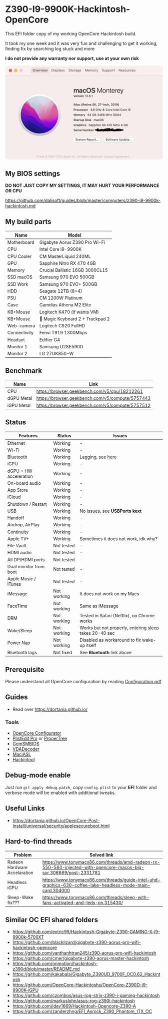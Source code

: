 # Z390-I9-9900K-Hackintosh-OpenCore

This EFI folder copy of my working OpenCore Hackintosh build.

It took my one week and it was very fun and challenging to get it working, finding fix by searching log stuck and more

**I do not provide any warranty nor support, use at your own risk**

![About macOS](./images/about.png)

## My BIOS settings

**DO NOT JUST COPY MY SETTINGS, IT MAY HURT YOUR PERFORMANCE OR CPU**

<https://github.com/dalisoft/guides/blob/master/computers/z390-i9-9900k-hackintosh.md>

## My build parts

| Name         | Model                            |
| ------------ | -------------------------------- |
| Motherboard  | Gigabyte Aorus Z390 Pro Wi-Fi    |
| CPU          | Intel Core i9-9900K              |
| CPU Cooler   | CM MasterLiquid 240ML            |
| GPU          | Sapphire Nitro RX 470 4GB        |
| Memory       | Crucial Ballistic 16GB 3000CL15  |
| SSD macOS    | Samsung 970 EVO 500GB            |
| SSD Work     | Samsung 970 EVO+ 500GB           |
| HDD          | Seagate 12TB (8+4)               |
| PSU          | CM 1200W Platinum                |
| Case         | Gamdias Athena M2 Elite          |
| KB+Mouse     | Logitech K470 (if wants VM)      |
| KB+Mouse     | 🍏 Magic Keyboard 2 + Trackpad 2 |
| Web-camera   | Logitech C920 FullHD             |
| Connectivity | Fenvi T919 1300Mbps              |
| Headset      | Edifier G4                       |
| Monitor 1    | Samsung U28E590D                 |
| Monitor 2    | LG 27UK850-W                     |

## Benchmark

| Name       | Link                                               |
| ---------- | -------------------------------------------------- |
| CPU        | <https://browser.geekbench.com/v5/cpu/18212261>    |
| dGPU Metal | <https://browser.geekbench.com/v5/compute/5757443> |
| iGPU Metal | <https://browser.geekbench.com/v5/compute/5757512> |

## Status

| Features               | Status      | Issues                                                                                                              |
| ---------------------- | ----------- | ------------------------------------------------------------------------------------------------------------------- |
| Ethernet               | Working     | -                                                                                                                   |
| Wi-Fi                  | Working     | -                                                                                                                   |
| Bluetooth              | Working     | Lagging, see [here](https://www.reddit.com/r/hackintosh/comments/yeaa2b/bluetooth_pane_is_lagging_with_entries_os/) |
| iGPU                   | Working     | -                                                                                                                   |
| dGPU + HW acceleration | Working     | -                                                                                                                   |
| On-board audio         | Working     | -                                                                                                                   |
| App Store              | Working     | -                                                                                                                   |
| iCloud                 | Working     | -                                                                                                                   |
| Shutdown / Restart     | Working     | -                                                                                                                   |
| USB                    | Working     | No issues, see **USBPorts kext**                                                                                    |
| Handoff                | Working     | -                                                                                                                   |
| Airdrop, AirPlay       | Working     | -                                                                                                                   |
| Continuity             | Working     | -                                                                                                                   |
| Apple TV+              | Working     | Sometimes it does not work, idk why?                                                                                |
| File Vault             | Not tested  | -                                                                                                                   |
| HDMI audio             | Not tested  | -                                                                                                                   |
| All DP/HDMI ports      | Not tested  | -                                                                                                                   |
| Dual monitor from boot | Not tested  | -                                                                                                                   |
| Apple Music / iTunes   | Not tested  | -                                                                                                                   |
| iMessage               | Not working | It does not work on my Macs                                                                                         |
| FaceTime               | Not working | Same as iMessage                                                                                                    |
| DRM                    | Not working | Tested in Safari (Netflix), on Chrome works                                                                         |
| Wake/Sleep             | Not working | Works but not properly, entering sleep takes 20-40 sec                                                              |
| Power Nap              | Not working | Disabled as workaround to fix wake-up itself                                                                        |
| Bluetooth lags         | Not fixed   | See **Bluetooth** link above                                                                                        |

## Prerequisite

Please understand all OpenCore configuration by reading [Configuration.pdf](https://github.com/acidanthera/OpenCorePkg/blob/0.5.9/Docs/Configuration.pdf)

## Guides

- Read over <https://dortania.github.io/>

### Tools

- [OpenCore Configurator](https://mackie100projects.altervista.org/download-opencore-configurator/)
- [PlistEdit Pro](https://www.fatcatsoftware.com/plisteditpro/) or [ProperTree](https://github.com/corpnewt/ProperTree)
- [GemSMBIOS](https://github.com/corpnewt/GenSMBIOS)
- [VDADecoder](https://github.com/cylonbrain/VDADecoderCheck)
- [MaciASL](https://github.com/acidanthera/MaciASL)
- [Hackintool](https://github.com/headkaze/Hackintool)

## Debug-mode enable

Just run `git apply debug.patch`, copy `config.plist` to your **EFI** folder and verbose mode will be enabled with additional tweaks.

## Useful Links

- <https://dortania.github.io/OpenCore-Post-Install/universal/security/applesecureboot.html>

## Hard-to-find threads

| Problem                      | Solved link                                                                                                         |
| ---------------------------- | ------------------------------------------------------------------------------------------------------------------- |
| Radeon Hardware Accelaration | <https://www.tonymacx86.com/threads/amd-radeon-rx-550-560-injected-with-opencore-macos-big-sur.306669/post-2331781> |
| Headless iGPU                | <https://www.tonymacx86.com/threads/guide-intel-uhd-graphics-630-coffee-lake-headless-mode-main-card.304000>        |
| Sleep-Wake fix???            | <https://www.tonymacx86.com/threads/sleep-with-fans-activated-and-leds-on.315430/>                                  |

## Similar OC EFI shared folders

- <https://github.com/extric99/Hackintosh-Gigabyte-Z390-GAMING-X-i9-9900k-5700XT>
- <https://github.com/blacklizard/gigabyte-z390-aorus-pro-wifi-hackintosh-opencore>
- <https://github.com/vanthanhtran245/z390-aorus-pro-wifi-hackintosh>
- <https://github.com/cmer/gigabyte-z390-aorus-master-hackintosh>
- <https://github.com/onmotion/hackintosh-z390d/blob/master/README.md>
- <https://github.com/kakabala/Gigabyte_Z390UD_9700F_OC0.62_Hackintosh>
- <https://github.com/OpenCore-Hackintoshs/OpenCore-Z390D-i9-9900K-iGPU>
- <https://github.com/czombos/asus-rog-strix-z390-i-gaming-hackintosh>
- <https://github.com/markuslohn/asus-rog-z390i-hackintosh>
- <https://github.com/idev1669/Hackintosh-Opencore-Z390-A>
- <https://github.com/zanderzhng/EFI_Asrock_Z390_Phantom_ITX_OC>
